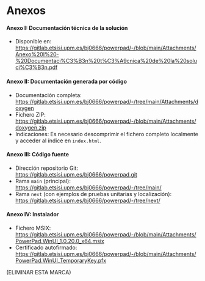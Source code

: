# Anexos

#### **Anexo I**: Documentación técnica de la solución

- Disponible en: https://gitlab.etsisi.upm.es/bj0666/powerpad/-/blob/main/Attachments/Anexo%20I%20-%20Documentaci%C3%B3n%20t%C3%A9cnica%20de%20la%20soluci%C3%B3n.pdf

#### **Anexo II**: Documentación generada por código

- Documentación completa: https://gitlab.etsisi.upm.es/bj0666/powerpad/-/tree/main/Attachments/doxygen
- Fichero ZIP: https://gitlab.etsisi.upm.es/bj0666/powerpad/-/blob/main/Attachments/doxygen.zip
- Indicaciones: Es necesario descomprimir el fichero completo localmente y acceder al índice en `index.html`.

#### **Anexo III**: Código fuente

- Dirección repositorio Git: https://gitlab.etsisi.upm.es/bj0666/powerpad.git
- Rama `main` (principal): https://gitlab.etsisi.upm.es/bj0666/powerpad/-/tree/main/
- Rama `next` (con ejemplos de pruebas unitarias y localización): https://gitlab.etsisi.upm.es/bj0666/powerpad/-/tree/next/
#### **Anexo IV**: Instalador

- Fichero MSIX: https://gitlab.etsisi.upm.es/bj0666/powerpad/-/blob/main/Attachments/PowerPad.WinUI_1.0.20.0_x64.msix
- Certificado autofirmado: https://gitlab.etsisi.upm.es/bj0666/powerpad/-/blob/main/Attachments/PowerPad.WinUI_TemporaryKey.pfx

(ELIMINAR ESTA MARCA)
